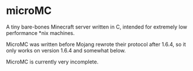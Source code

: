 microMC
=======

A tiny bare-bones Minecraft server written in C, intended for extremely low performance *nix machines. 

MicroMC was written before Mojang rewrote their protocol after 1.6.4, so it only works on version 1.6.4 and somewhat below.

MicroMC is currently very incomplete. 
